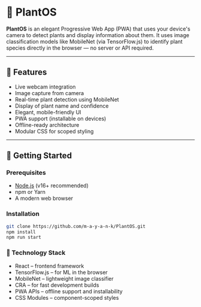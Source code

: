 # 🌱 PlantOS

**PlantOS** is an elegant Progressive Web App (PWA) that uses your device's camera to detect plants and display information about them. It uses image classification models like MobileNet (via TensorFlow.js) to identify plant species directly in the browser — no server or API required.

---

## 📸 Features

- Live webcam integration
- Image capture from camera
- Real-time plant detection using MobileNet
- Display of plant name and confidence
- Elegant, mobile-friendly UI
- PWA support (installable on devices)
- Offline-ready architecture
- Modular CSS for scoped styling

---

## 🚀 Getting Started

### Prerequisites

- [Node.js](https://nodejs.org/) (v16+ recommended)
- npm or Yarn
- A modern web browser

### Installation

```bash
git clone https://github.com/m-a-y-a-n-k/PlantOS.git
npm install
npm run start
```

### 🧠 Technology Stack

- React – frontend framework
- TensorFlow.js – for ML in the browser
- MobileNet – lightweight image classifier
- CRA – for fast development builds
- PWA APIs – offline support and installability
- CSS Modules – component-scoped styles
